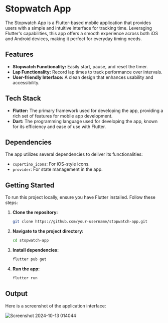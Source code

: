 # Stopwatch App

The Stopwatch App is a Flutter-based mobile application that provides users with a simple and intuitive interface for tracking time. Leveraging Flutter's capabilities, this app offers a smooth experience across both iOS and Android devices, making it perfect for everyday timing needs.

## Features

- **Stopwatch Functionality:** Easily start, pause, and reset the timer.
- **Lap Functionality:** Record lap times to track performance over intervals.
- **User-friendly Interface:** A clean design that enhances usability and accessibility.

## Tech Stack

- **Flutter:** The primary framework used for developing the app, providing a rich set of features for mobile app development.
- **Dart:** The programming language used for developing the app, known for its efficiency and ease of use with Flutter.

## Dependencies

The app utilizes several dependencies to deliver its functionalities:

- `cupertino_icons`: For iOS-style icons.
- `provider`: For state management in the app.



## Getting Started

To run this project locally, ensure you have Flutter installed. Follow these steps:

1. **Clone the repository:**
   ```bash
   git clone https://github.com/your-username/stopwatch-app.git
   ```
2. **Navigate to the project directory:**
   ```bash
   cd stopwatch-app
   ```
3. **Install dependencies:**
   ```bash
   flutter pub get
   ```
4. **Run the app:**
   ```bash
   flutter run
   ```


## Output

Here is a screenshot of the application interface:






![Screenshot 2024-10-13 014044](https://github.com/user-attachments/assets/01efc642-6ae3-47d4-b352-3d84905e06ab)



